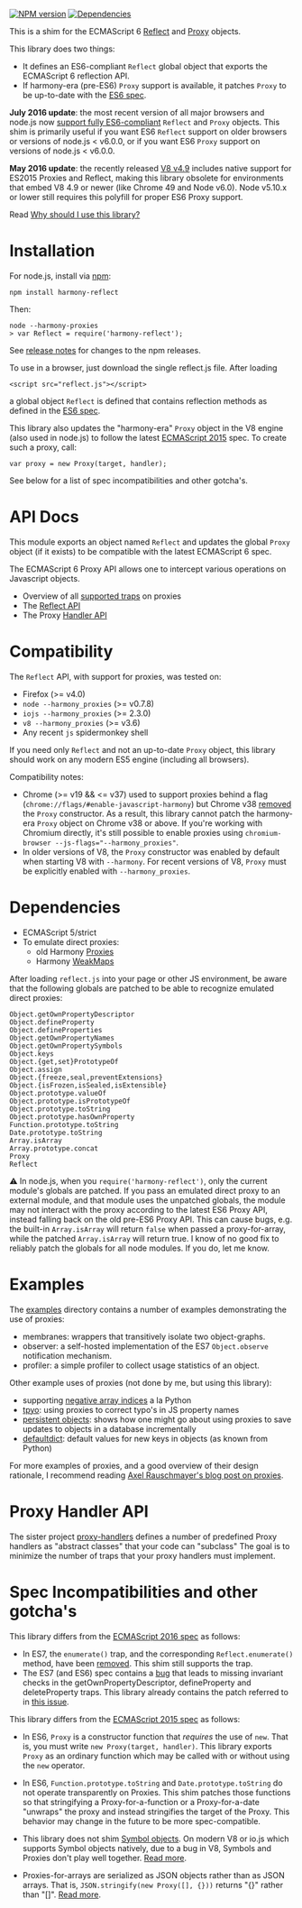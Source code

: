 [![NPM version](https://badge.fury.io/js/harmony-reflect.svg)](http://badge.fury.io/js/harmony-reflect) [![Dependencies](https://david-dm.org/tvcutsem/harmony-reflect.png)](https://david-dm.org/tvcutsem/harmony-reflect)

This is a shim for the ECMAScript 6 [Reflect](http://www.ecma-international.org/ecma-262/6.0/#sec-reflect-object)
and [Proxy](http://www.ecma-international.org/ecma-262/6.0/#sec-proxy-objects) objects.

This library does two things:

- It defines an ES6-compliant `Reflect` global object that exports the ECMAScript 6 reflection API.
- If harmony-era (pre-ES6) `Proxy` support is available, it patches `Proxy` to be up-to-date with
  the [ES6 spec](http://www.ecma-international.org/ecma-262/6.0/).

**July 2016 update**: the most recent version of all major browsers and node.js now [support fully
ES6-compliant](http://kangax.github.io/compat-table/es6/#test-Proxy) `Reflect` and `Proxy` objects. This shim is
primarily useful if you want ES6 `Reflect`
support on older browsers or versions of node.js < v6.0.0, or if you want
ES6 `Proxy` support on versions of node.js < v6.0.0.

**May 2016 update**: the recently released [V8 v4.9](http://v8project.blogspot.com.au/2016/01/v8-release-49.html)
includes native support for ES2015 Proxies and Reflect, making this library obsolete for environments that embed V8 4.9
or newer (like Chrome 49 and Node v6.0). Node v5.10.x or lower still requires this polyfill for proper ES6 Proxy
support.

Read [Why should I use this library?](https://github.com/tvcutsem/harmony-reflect/wiki)

Installation
============

For node.js, install via [npm](http://npmjs.org):

    npm install harmony-reflect

Then:

    node --harmony-proxies
    > var Reflect = require('harmony-reflect');

See [release notes](https://github.com/tvcutsem/harmony-reflect/blob/master/RELNOTES.md) for changes to the npm
releases.

To use in a browser, just download the single reflect.js file. After loading

    <script src="reflect.js"></script>

a global object `Reflect` is defined that contains reflection methods as defined in
the [ES6 spec](http://www.ecma-international.org/ecma-262/6.0/#sec-reflect-object).

This library also updates the "harmony-era" `Proxy` object in the V8 engine
(also used in node.js) to follow the latest [ECMAScript 2015](http://www.ecma-international.org/ecma-262/6.0/) spec.
To create such a proxy, call:

    var proxy = new Proxy(target, handler);

See below for a list of spec incompatibilities and other gotcha's.

API Docs
========

This module exports an object named `Reflect` and updates the global `Proxy` object (if it exists) to be compatible with
the latest ECMAScript 6 spec.

The ECMAScript 6 Proxy API allows one to intercept various operations on Javascript objects.

* Overview of all [supported traps](https://github.com/tvcutsem/harmony-reflect/tree/master/doc/traps.md) on proxies
* The [Reflect API](https://github.com/tvcutsem/harmony-reflect/tree/master/doc/api.md)
* The Proxy [Handler API](https://github.com/tvcutsem/harmony-reflect/tree/master/doc/handler_api.md)

Compatibility
=============

The `Reflect` API, with support for proxies, was tested on:

* Firefox (>= v4.0)
* `node --harmony_proxies` (>= v0.7.8)
* `iojs --harmony_proxies` (>= 2.3.0)
* `v8 --harmony_proxies` (>= v3.6)
* Any recent `js` spidermonkey shell

If you need only `Reflect` and not an up-to-date `Proxy` object, this
library should work on any modern ES5 engine (including all browsers).

Compatibility notes:

* Chrome (>= v19 && <= v37) used to support proxies behind a flag
  (`chrome://flags/#enable-javascript-harmony`) but Chrome
  v38  [removed](https://code.google.com/p/v8/issues/detail?id=1543#c44) the `Proxy` constructor. As a result, this
  library cannot patch the harmony-era `Proxy` object on Chrome v38 or above. If you're working with Chromium directly,
  it's still possible to enable proxies using `chromium-browser --js-flags="--harmony_proxies"`.
* In older versions of V8, the `Proxy` constructor was enabled by
  default when starting V8 with `--harmony`. For recent versions of V8,
  `Proxy` must be explicitly enabled with `--harmony_proxies`.

Dependencies
============

* ECMAScript 5/strict
* To emulate direct proxies:
  * old Harmony [Proxies](http://wiki.ecmascript.org/doku.php?id=harmony:proxies)
  * Harmony [WeakMaps](http://wiki.ecmascript.org/doku.php?id=harmony:weak_maps)

After loading `reflect.js` into your page or other JS environment, be aware that the following globals are patched to be
able to recognize emulated direct proxies:

    Object.getOwnPropertyDescriptor
    Object.defineProperty
    Object.defineProperties
    Object.getOwnPropertyNames
    Object.getOwnPropertySymbols
    Object.keys
    Object.{get,set}PrototypeOf
    Object.assign
    Object.{freeze,seal,preventExtensions}
    Object.{isFrozen,isSealed,isExtensible}
    Object.prototype.valueOf
    Object.prototype.isPrototypeOf
    Object.prototype.toString
    Object.prototype.hasOwnProperty
    Function.prototype.toString
    Date.prototype.toString
    Array.isArray
    Array.prototype.concat
    Proxy
    Reflect

:warning: In node.js, when you `require('harmony-reflect')`, only the current
module's globals are patched. If you pass an emulated direct proxy to an external module, and that module uses the
unpatched globals, the module may not interact with the proxy according to the latest ES6 Proxy API, instead falling
back on the old pre-ES6 Proxy API. This can cause bugs, e.g. the built-in `Array.isArray` will return `false` when
passed a proxy-for-array, while the
patched `Array.isArray` will return true. I know of no good fix to reliably patch the globals for all node modules. If
you do, let me know.

Examples
========

The [examples](https://github.com/tvcutsem/harmony-reflect/tree/master/examples) directory contains a number of examples
demonstrating the use of proxies:

* membranes: wrappers that transitively isolate two object-graphs.
* observer: a self-hosted implementation of the ES7 `Object.observe` notification mechanism.
* profiler: a simple profiler to collect usage statistics of an object.

Other example uses of proxies (not done by me, but using this library):

* supporting [negative array indices](https://github.com/sindresorhus/negative-array) a la Python
* [tpyo](https://github.com/mathiasbynens/tpyo): using proxies to correct typo's in JS property names
* [persistent objects](http://tagtree.tv/es6-proxies): shows how one might go about using proxies to save updates to
  objects in a database incrementally
* [defaultdict](https://github.com/greenify/defaultdict2): default values for new keys in objects (as known from Python)

For more examples of proxies, and a good overview of their design rationale, I recommend
reading [Axel Rauschmayer's blog post on proxies](http://www.2ality.com/2014/12/es6-proxies.html).

Proxy Handler API
=================

The sister project [proxy-handlers](https://github.com/tvcutsem/proxy-handlers)
defines a number of predefined Proxy handlers as "abstract classes" that your
code can "subclass" The goal is to minimize the number of traps that your proxy
handlers must implement.

Spec Incompatibilities and other gotcha's
=========================================

This library differs from the [ECMAScript 2016 spec](http://www.ecma-international.org/ecma-262/7.0/index.html) as
follows:

* In ES7, the `enumerate()` trap, and the corresponding `Reflect.enumerate()` method, have
  been [removed](https://github.com/tc39/ecma262/issues/161).
  This shim still supports the trap.
* The ES7 (and ES6) spec contains a
  [bug](https://github.com/tc39/ecma262/pull/666) that leads to missing
  invariant checks in the getOwnPropertyDescriptor, defineProperty and deleteProperty traps. This library already
  contains the patch referred
  to in [this issue](https://github.com/tc39/ecma262/pull/666).

This library differs from the [ECMAScript 2015 spec](http://www.ecma-international.org/ecma-262/6.0/) as follows:

* In ES6, `Proxy` is a constructor function that _requires_ the use
  of `new`. That is, you must write `new Proxy(target, handler)`. This library
  exports `Proxy` as an ordinary function which may be called with or without using the `new` operator.

* In ES6, `Function.prototype.toString` and `Date.prototype.toString` do not
  operate transparently on Proxies. This shim patches those functions so that
  stringifying a Proxy-for-a-function or a Proxy-for-a-date "unwraps" the
  proxy and instead stringifies the target of the Proxy. This behavior may
  change in the future to be more spec-compatible.

* This library does not shim [Symbol objects](http://www.ecma-international.org/ecma-262/6.0/#sec-symbol-objects).
  On modern V8 or io.js which supports Symbol objects natively, due to a bug in V8, Symbols and Proxies
  don't play well together. [Read more](https://github.com/tvcutsem/harmony-reflect/issues/57).

* Proxies-for-arrays are serialized as JSON objects rather than as JSON arrays. That
  is, `JSON.stringify(new Proxy([], {}))` returns "{}" rather
  than "[]". [Read more]( https://github.com/tvcutsem/harmony-reflect/issues/13#issuecomment-17249465).
